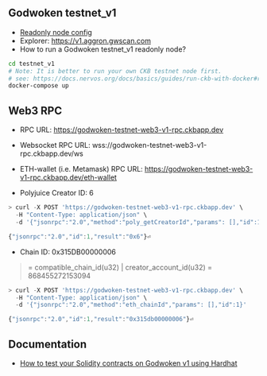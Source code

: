 ## Godwoken testnet_v1

* [Readonly node config](./gw-testnet_v1-config-readonly.toml)
* Explorer: https://v1.aggron.gwscan.com
* How to run a Godwoken testnet_v1 readonly node?
```sh
cd testnet_v1
# Note: It is better to run your own CKB testnet node first.
# see: https://docs.nervos.org/docs/basics/guides/run-ckb-with-docker#run-a-ckb-testnet-node
docker-compose up
```

## Web3 RPC

* RPC URL: https://godwoken-testnet-web3-v1-rpc.ckbapp.dev
* Websocket RPC URL: wss://godwoken-testnet-web3-v1-rpc.ckbapp.dev/ws
* ETH-wallet (i.e. Metamask) RPC URL: https://godwoken-testnet-web3-v1-rpc.ckbapp.dev/eth-wallet

* Polyjuice Creator ID: 6
```js
> curl -X POST 'https://godwoken-testnet-web3-v1-rpc.ckbapp.dev' \
  -H "Content-Type: application/json" \
  -d '{"jsonrpc":"2.0","method":"poly_getCreatorId","params": [],"id":1}'

{"jsonrpc":"2.0","id":1,"result":"0x6"}⏎
```

* Chain ID: 0x315DB00000006
> = compatible_chain_id(u32) | creator_account_id(u32) = 868455272153094
```js
> curl -X POST 'https://godwoken-testnet-web3-v1-rpc.ckbapp.dev' \
  -H "Content-Type: application/json" \
  -d '{"jsonrpc":"2.0","method":"eth_chainId","params": [],"id":1}'

{"jsonrpc":"2.0","id":1,"result":"0x315db00000006"}⏎
```

## Documentation

* [How to test your Solidity contracts on Godwoken v1 using Hardhat](https://github.com/nervosnetwork/godwoken-tests)

